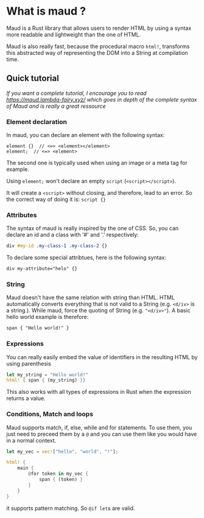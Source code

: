 # What is maud ?
Maud is a Rust library that allows users to render HTML by using a syntax more readable and lightweight than the one of HTML.

Maud is also really fast, because the procedural macro `html!`, transforms this abstracted way of representing the DOM into a String at compilation time.

## Quick tutorial

_If you want a complete tutorial, I encourage you to read <https://maud.lambda-fairy.xyz/> which goes in depth of the complete syntax of Maud and is really a great ressource_

### Element declaration

In maud, you can declare an element with the following syntax:

```
element {}  // <=> <element></element>
element;  // <=> <element>
```

The second one is typically used when using an image or a meta tag for example.

<div class="note">

Using `element;` won't declare an empty `script` (`<script></script>`).

It will create a `<script>` without closing, and therefore, lead to an error. So the correct way of doing it is: `script {}`

</div>

### Attributes

The syntax of maud is really inspired by the one of CSS. So, you can declare an id and a class with '#' and '.' respectively:

```css
div #my-id .my-class-1 .my-class-2 {}
```

To declare some special attribtues, here is the following syntax:

```css
div my-attribute="helo" {}
```

### String

Maud doesn't have the same relation with string than HTML. HTML automatically converts everything that is not valid to a String (e.g. `<d/iv>` is a string.). While maud, force the quoting of String (e.g. `"<d/iv>"`). A basic hello world example is therefore:

```css
span { "Hello world!" }
```

### Expressions

You can really easily embed the value of identifiers in the resulting HTML by using parenthesis

```rs
let my_string = "Hello world!"
html! { span { (my_string) }}
```

This also works with all types of expressions in Rust when the expression returns a value.

### Conditions, Match and loops

Maud supports match, if, else, while and for statements. To use them, you just need to preceed them by a `@` and you can use them like you would have in a normal context.

```rs
let my_vec = vec!["hello", "world", "!"];

html! {
    main {
        @for token in my_vec {
            span { (token) }
        }
    }
}
```

<div class="note">

it supports pattern matching. So `@if let`s are valid.

</div>
